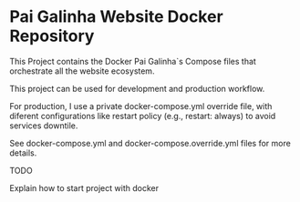 # Pai Galinha Website Docker Repository 

This Project contains the Docker Pai Galinha`s Compose files that orchestrate all the website ecosystem.

This project can be used for development and production workflow.

For production, I use a private docker-compose.yml override file, with diferent configurations like restart policy (e.g., restart: always) to avoid services downtile.

See docker-compose.yml and docker-compose.override.yml files for more details.

TODO

Explain how to start project with docker